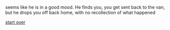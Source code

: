 
seems like he is in a good mood.   He finds you, you get sent back to the van, but he drops you off back home, with no recollection of what happened

[start over](../README.md)